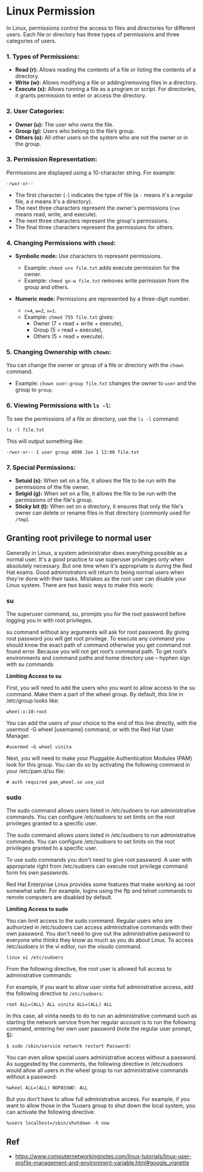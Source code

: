 # Linux Permission

In Linux, permissions control the access to files and directories for different users. Each file or directory has three types of permissions and three categories of users.

### 1. **Types of Permissions:**
   - **Read (r):** Allows reading the contents of a file or listing the contents of a directory.
   - **Write (w):** Allows modifying a file or adding/removing files in a directory.
   - **Execute (x):** Allows running a file as a program or script. For directories, it grants permission to enter or access the directory.

### 2. **User Categories:**
   - **Owner (u):** The user who owns the file.
   - **Group (g):** Users who belong to the file’s group.
   - **Others (o):** All other users on the system who are not the owner or in the group.

### 3. **Permission Representation:**
   Permissions are displayed using a 10-character string. For example:
   ```
   -rwxr-xr--
   ```
   - The first character (`-`) indicates the type of file (a `-` means it's a regular file, a `d` means it's a directory).
   - The next three characters represent the owner's permissions (`rwx` means read, write, and execute).
   - The next three characters represent the group's permissions.
   - The final three characters represent the permissions for others.

### 4. **Changing Permissions with `chmod`:**
   - **Symbolic mode:** Use characters to represent permissions.
     - Example: `chmod u+x file.txt` adds execute permission for the owner.
     - Example: `chmod go-w file.txt` removes write permission from the group and others.

   - **Numeric mode:** Permissions are represented by a three-digit number.
     - `r=4`, `w=2`, `x=1`.
     - Example: `chmod 755 file.txt` gives:
       - Owner (7 = read + write + execute),
       - Group (5 = read + execute),
       - Others (5 = read + execute).

### 5. **Changing Ownership with `chown`:**
   You can change the owner or group of a file or directory with the `chown` command.
   - Example: `chown user:group file.txt` changes the owner to `user` and the group to `group`.

### 6. **Viewing Permissions with `ls -l`:**
   To see the permissions of a file or directory, use the `ls -l` command:
   ```
   ls -l file.txt
   ```
   This will output something like:
   ```
   -rwxr-xr-- 1 user group 4096 Jan 1 12:00 file.txt
   ```

### 7. **Special Permissions:**
   - **Setuid (s):** When set on a file, it allows the file to be run with the permissions of the file owner.
   - **Setgid (g):** When set on a file, it allows the file to be run with the permissions of the file's group.
   - **Sticky bit (t):** When set on a directory, it ensures that only the file's owner can delete or rename files in that directory (commonly used for `/tmp`).

## **Granting root privilege to normal user**

Generally in Linux, a system administrator does everything possible as a normal user. It's a good practice to use superuser privileges only when absolutely necessary. But one time when it's appropriate is during the Red Hat exams. Good administrators will return to being normal users when they're done with their tasks. Mistakes as the root user can disable your Linux system. There are two basic ways to make this work:

### **su**

The superuser command, su, prompts you for the root password before logging you in with root privileges.

su command without any arguments will ask for root password. By giving root password you will get root privilege. To execute any command you should know the exact path of command otherwise you get command not found error. Because you will not get root’s command path. To get root’s environments and command paths and home directory use – hyphen sign with su commands

**Limiting Access to su**

First, you will need to add the users who you want to allow access to the su command. Make them a part of the wheel group. By default, this line in /etc/group looks like:

 `wheel:x:10:root`

You can add the users of your choice to the end of this line directly, with the usermod -G wheel [username] command, or with the Red Hat User Manager.

 `#usermod –G wheel vinita`

Next, you will need to make your Pluggable Authentication Modules (PAM) look for this group. You can do so by activating the following command in your /etc/pam.d/su file:

 `# auth required pam_wheel.so use_uid `

### **sudo**

The sudo command allows users listed in /etc/sudoers to run administrative commands. You can configure /etc/sudoers to set limits on the root privileges granted to a specific user.

The sudo command allows users listed in /etc/sudoers to run administrative commands. You can configure /etc/sudoers to set limits on the root privileges granted to a specific user.

To use sudo commands you don't need to give root password. A user with appropriate right from /etc/sudoers can execute root privilege command form his own passwords.

Red Hat Enterprise Linux provides some features that make working as root somewhat safer. For example, logins using the ftp and telnet commands to remote computers are disabled by default.

**Limiting Access to sudo**

You can limit access to the sudo command. Regular users who are authorized in /etc/sudoers can access administrative commands with their own password. You don't need to give out the administrative password to everyone who thinks they know as much as you do about Linux. To access /etc/sudoers in the vi editor, run the visudo command.

`linux vi /etc/sudoers`

From the following directive, the root user is allowed full access to administrative commands:

For example, if you want to allow user vinita full administrative access, add the following directive to `/etc/sudoers`:

`root ALL=(ALL) ALL vinita ALL=(ALL) ALL`

In this case, all vinita needs to do to run an administrative command such as starting the network service from her regular account is to run the following command, entering her own user password (note the regular user prompt, $):

`$ sudo /sbin/service network restart Password:`

You can even allow special users administrative access without a password. As suggested by the comments, the following directive in /etc/sudoers would allow all users in the wheel group to run administrative commands without a password:

`%wheel ALL=(ALL) NOPASSWD: ALL`

But you don't have to allow full administrative access. For example, if you want to allow those in the %users group to shut down the local system, you can activate the following directive:

`%users localhost=/sbin/shutdown -h now`

## Ref

- https://www.computernetworkingnotes.com/linux-tutorials/linux-user-profile-management-and-environment-variable.html#google_vignette